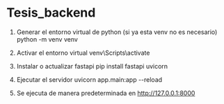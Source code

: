 # Tesis_backend

1. Generar el entorno virtual de python (si ya esta venv no es necesario)
python -m venv venv

2. Activar el entorno virtual
venv\Scripts\activate

3. Instalar o actualizar fastapi
pip install fastapi uvicorn

4. Ejecutar el servidor
uvicorn app.main:app --reload

5. Se ejecuta de manera predeterminada en http://127.0.0.1:8000